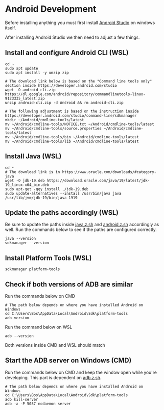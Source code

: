 # Android Development
Before installing anything you must first install [Android Studio](https://developer.android.com/studio) on windows itself.

After installing Android Studio we then need to adjust a few things.
## Install and configure Android CLI (WSL)
```
cd ~
sudo apt update
sudo apt install -y unzip zip

# The download link below is based on the "Command line tools only" section inside https://developer.android.com/studio
wget -O android-cli.zip https://dl.google.com/android/repository/commandlinetools-linux-9123335_latest.zip
unzip android-cli.zip -d Android && rm android-cli.zip

# The following adjustment is based on the instruction inside https://developer.android.com/studio/command-line/sdkmanager
mkdir ~/Android/cmdline-tools/latest
mv ~/Android/cmdline-tools/NOTICE.txt ~/Android/cmdline-tools/latest
mv ~/Android/cmdline-tools/source.properties ~/Android/cmdline-tools/latest
mv ~/Android/cmdline-tools/bin ~/Android/cmdline-tools/latest
mv ~/Android/cmdline-tools/lib ~/Android/cmdline-tools/latest
```
## Install Java (WSL)
```
cd ~
# The download link is in https://www.oracle.com/downloads/#category-java
wget -O jdk-19.deb https://download.oracle.com/java/19/latest/jdk-19_linux-x64_bin.deb
sudo apt-get -qqy install ./jdk-19.deb
sudo update-alternatives --install /usr/bin/java java /usr/lib/jvm/jdk-19/bin/java 1919
```
## Update the paths accordingly (WSL)
Be sure to update the paths inside [java.z.sh](../../zsh/java.z.sh) and [android.z.sh](../../zsh/android.z.sh) accordingly as well. Run the commands below to see if the paths are configured correctly.
```
java --version
sdkmanager --version
```
## Install Platform Tools (WSL)
```
sdkmanager platform-tools
```
## Check if both versions of ADB are similar
Run the commands below on CMD
```
# The path below depends on where you have installed Android on Windows
cd C:\Users\Bos\AppData\Local\Android\Sdk\platform-tools
adb version
```
Run the command below on WSL
```
adb --version
```
Both versions inside CMD and WSL should match
## Start the ADB server on Windows (CMD)
Run the commands below on CMD and keep the window open while you're developing. This part is dependent on [adb.z.sh](../../zsh/adb.z.sh).
```
# The path below depends on where you have installed Android on Windows
cd C:\Users\Bos\AppData\Local\Android\Sdk\platform-tools
adb kill-server
adb -a -P 5037 nodaemon server
```
